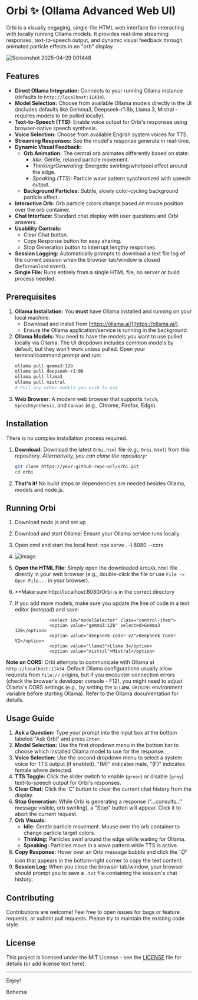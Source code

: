 # Orbi ✨ (Ollama Advanced Web UI)

Orbi is a visually engaging, single-file HTML web interface for interacting with locally running Ollama models. It provides real-time streaming responses, text-to-speech output, and dynamic visual feedback through animated particle effects in an "orb" display.


![Screenshot 2025-04-29 001448](https://github.com/user-attachments/assets/ae20d5e4-0fc6-4347-8c16-041061ec0328)



## Features

*   **Direct Ollama Integration:** Connects to your running Ollama instance (defaults to `http://localhost:11434`).
*   **Model Selection:** Choose from available Ollama models directly in the UI (includes defaults like Gemma3, Deepseek-r1:8b, Llama 3, Mistral - requires models to be pulled locally).
*   **Text-to-Speech (TTS):** Enable voice output for Orbi's responses using browser-native speech synthesis.
*   **Voice Selection:** Choose from available English system voices for TTS.
*   **Streaming Responses:** See the model's response generate in real-time.
*   **Dynamic Visual Feedback:**
    *   **Orb Animation:** The central orb animates differently based on state:
        *   *Idle:* Gentle, relaxed particle movement.
        *   *Thinking/Generating:* Energetic swirling/whirlpool effect around the edge.
        *   *Speaking (TTS):* Particle wave pattern synchronized with speech output.
    *   **Background Particles:** Subtle, slowly color-cycling background particle effect.
*   **Interactive Orb:** Orb particle colors change based on mouse position over the orb container.
*   **Chat Interface:** Standard chat display with user questions and Orbi answers.
*   **Usability Controls:**
    *   Clear Chat button.
    *   Copy Response button for easy sharing.
    *   Stop Generation button to interrupt lengthy responses.
*   **Session Logging:** Automatically prompts to download a text file log of the current session when the browser tab/window is closed (`beforeunload` event).
*   **Single File:** Runs entirely from a single HTML file, no server or build process needed.

## Prerequisites

1.  **Ollama Installation:** You **must** have Ollama installed and running on your local machine.
    *   Download and install from [https://ollama.ai/](https://ollama.ai/).
    *   Ensure the Ollama application/service is running in the background.
2.  **Ollama Models:** You need to have the models you want to use pulled locally via Ollama. The UI dropdown includes common models by default, but they won't work unless pulled. Open your terminal/command prompt and run:
    ```bash
    ollama pull gemma3:12b
    ollama pull deepseek-r1:8b
    ollama pull llama3
    ollama pull mistral
    # Pull any other models you wish to use
    ```
3.  **Web Browser:** A modern web browser that supports `fetch`, `SpeechSynthesis`, and `Canvas` (e.g., Chrome, Firefox, Edge).

## Installation

There is no complex installation process required.

1.  **Download:** Download the latest `Orbi.html` file (e.g., `Orbi.html`) from this repository.
    *Alternatively, you can clone the repository:*
    ```bash
    git clone https://your-github-repo-url/orbi.git
    cd orbi
    ```
2.  **That's it!** No build steps or dependencies are needed besides Ollama, models and node.js.

## Running Orbi

1.  Download node.js and set up
2.  Download and start Ollama: Ensure your Ollama service runs locally.
4.  Open cmd and start the local host: npx serve . -l 8080 --cors
5.  ![image](https://github.com/user-attachments/assets/c8c2d128-1002-44a3-a534-28644952f6bf)

6.  **Open the HTML File:** Simply open the downloaded `OrbiXX.html` file directly in your web browser (e.g., double-click the file or use `File -> Open File...` in your browser).
7.  **Make sure http://localhost:8080/Orbi is in the correct directory
8.  If you add more models, make sure you update the line of code in a text editor (notepad) and save:
  
                     <select id="modelSelector" class="control-item">
                     <option value="gemma3:12b" selected>Gemma3 12B</option>
                     <option value="deepseek-coder-v2">DeepSeek Coder V2</option>
                     <option value="llama3">Llama 3</option>
                     <option value="mistral">Mistral</option>


**Note on CORS:** Orbi attempts to communicate with Ollama at `http://localhost:11434`. Default Ollama configurations usually allow requests from `file://` origins, but if you encounter connection errors (check the browser's developer console - F12), you might need to adjust Ollama's CORS settings (e.g., by setting the `OLLAMA_ORIGINS` environment variable before starting Ollama). Refer to the Ollama documentation for details.

## Usage Guide

1.  **Ask a Question:** Type your prompt into the input box at the bottom labeled "Ask Orbi" and press `Enter`.
2.  **Model Selection:** Use the first dropdown menu in the bottom bar to choose which installed Ollama model to use for the response.
3.  **Voice Selection:** Use the second dropdown menu to select a system voice for TTS output (if enabled). "(M)" indicates male, "(F)" indicates female where detected.
4.  **TTS Toggle:** Click the slider switch to enable (`green`) or disable (`grey`) text-to-speech output for Orbi's responses.
5.  **Clear Chat:** Click the 'C' button to clear the current chat history from the display.
6.  **Stop Generation:** While Orbi is generating a response ("...consults..." message visible, orb swirling), a "Stop" button will appear. Click it to abort the current request.
7.  **Orb Visuals:**
    *   **Idle:** Gentle particle movement. Mouse over the orb container to change particle target colors.
    *   **Thinking:** Particles swirl around the edge while waiting for Ollama.
    *   **Speaking:** Particles move in a wave pattern while TTS is active.
8.  **Copy Response:** Hover over an Orbi message bubble and click the '📋' icon that appears in the bottom-right corner to copy the text content.
9.  **Session Log:** When you close the browser tab/window, your browser should prompt you to save a `.txt` file containing the session's chat history.

## Contributing

Contributions are welcome! Feel free to open issues for bugs or feature requests, or submit pull requests. Please try to maintain the existing code style.

## License

This project is licensed under the MIT License - see the [LICENSE](LICENSE) file for details (or add license text here).

---
Enjoy!

Bohemai 
